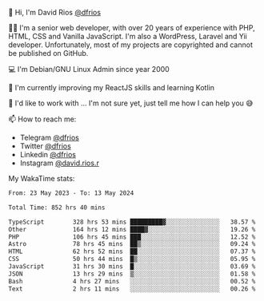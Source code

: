 👋 Hi, I'm David Rios [@dfrios](https://github.com/dfrios)

👨‍💻 I'm a senior web developer, with over 20 years of experience with PHP, HTML, CSS and Vanilla JavaScript. I'm also a WordPress, Laravel and Yii developer. Unfortunately, most of my projects are copyrighted and cannot be published on GitHub.

💻 I'm Debian/GNU Linux Admin since year 2000

🌱 I'm currently improving my ReactJS skills and learning Kotlin

💞️ I'd like to work with ... I'm not sure yet, just tell me how I can help you 😅


📫 How to reach me:
* Telegram [@dfrios](https://t.me/dfrios)
* Twitter [@dfrios](https://twitter.com/dfrios)
* Linkedin [@dfrios](https://linkedin.com/in/dfrios)
* Instagram [@david.rios.r](https://instagram.com/david.rios.r)



My WakaTime stats:
<!--START_SECTION:waka-->

```txt
From: 23 May 2023 - To: 13 May 2024

Total Time: 852 hrs 40 mins

TypeScript        328 hrs 53 mins █████████▓░░░░░░░░░░░░░░░   38.57 %
Other             164 hrs 12 mins ████▓░░░░░░░░░░░░░░░░░░░░   19.26 %
PHP               106 hrs 45 mins ███░░░░░░░░░░░░░░░░░░░░░░   12.52 %
Astro             78 hrs 45 mins  ██▒░░░░░░░░░░░░░░░░░░░░░░   09.24 %
HTML              62 hrs 52 mins  ██░░░░░░░░░░░░░░░░░░░░░░░   07.37 %
CSS               50 hrs 44 mins  █▒░░░░░░░░░░░░░░░░░░░░░░░   05.95 %
JavaScript        31 hrs 30 mins  █░░░░░░░░░░░░░░░░░░░░░░░░   03.69 %
JSON              13 hrs 29 mins  ▒░░░░░░░░░░░░░░░░░░░░░░░░   01.58 %
Bash              4 hrs 27 mins   ░░░░░░░░░░░░░░░░░░░░░░░░░   00.52 %
Text              2 hrs 11 mins   ░░░░░░░░░░░░░░░░░░░░░░░░░   00.26 %
```

<!--END_SECTION:waka-->
